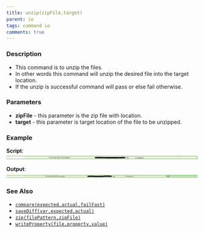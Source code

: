 ```yaml
---
title: unzip(zipFile,target)
parent: io
tags: command io
comments: true
---
```



### Description
- This command is to unzip the files.
- In other words this command will unzip the desired file into the target location.
- If the unzip is successful command will pass or else fail otherwise.


### Parameters
- **zipFile** \- this parameter is the zip file with location.
- **target** \- this parameter is target location of the file to be unzipped.


### Example
**Script**:<br/>
![script](image/unzip_01.png)

**Output**:<br/>
![output](image/unzip_02.png)


### See Also
- [`compare(expected,actual,failFast)`](compare(expected,actual,failFast))
- [`saveDiff(var,expected,actual)`](saveDiff(var,expected,actual))
- [`zip(filePattern,zipFile)`](zip(filePattern,zipFile))
- [`writeProperty(file,property,value)`](writeProperty(file,property,value))
